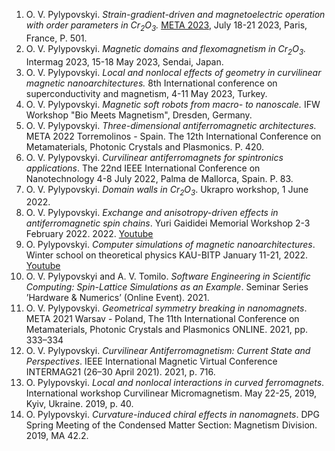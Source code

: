 1. O. V. Pylypovskyi. _Strain-gradient-driven and magnetoelectric operation with order parameters in Cr<sub>2</sub>O<sub>3</sub>._ [META 2023](https://metaconferences.org/META23/index.php/META/proceeding), July 18-21 2023, Paris, France, P. 501.
1. O. V. Pylypovskyi. _Magnetic domains and flexomagnetism in Cr<sub>2</sub>O<sub>3</sub>._ Intermag 2023, 15-18 May 2023, Sendai, Japan.
1. O. V. Pylypovskyi. _Local and nonlocal effects of geometry in curvilinear magnetic nanoarchitectures._ 8th International conference on superconductivity and magnetism, 4-11 May 2023, Turkey.
1. O. V. Pylypovskyi. _Magnetic soft robots from macro- to nanoscale._ IFW Workshop "Bio Meets Magnetism", Dresden, Germany.
1. O. V. Pylypovskyi. _Three-dimensional antiferromagnetic architectures._ META 2022 Torremolinos - Spain. The 12th International Conference on Metamaterials, Photonic Crystals and Plasmonics. P. 420.
1. O. V. Pylypovskyi. _Curvilinear antiferromagnets for spintronics applications_. The 22nd IEEE International Conference on Nanotechnology 4-8 July 2022, Palma de Mallorca, Spain. P. 83.
1. O. V. Pylypovskyi. _Domain walls in Cr<sub>2</sub>O<sub>3</sub>_. Ukrapro workshop, 1 June 2022.
1. O. V. Pylypovskyi. _Exchange and anisotropy-driven effects in antiferromagnetic spin chains_. Yuri Gaididei Memorial Workshop 2-3 February 2022. 2022. [Youtube](https://www.youtube.com/watch?v=0jkWp5Hk72Y)
1. O. Pylypovskyi. _Computer simulations of magnetic nanoarchitectures_. Winter school on theoretical physics KAU-BITP January 11-21, 2022. [Youtube](https://www.youtube.com/watch?v=gieihqOprSA)
1. O. V. Pylypovskyi and A. V. Tomilo. _Software Engineering in Scientific Computing: Spin-Lattice Simulations as an Example_. Seminar Series ’Hardware & Numerics’ (Online Event). 2021.
1. O. V. Pylypovskyi. _Geometrical symmetry breaking in nanomagnets_. META 2021 Warsav - Poland, The 11th International Conference on Metamaterials, Photonic Crystals and Plasmonics ONLINE. 2021, pp. 333–334
1. O. V. Pylypovskyi. _Curvilinear Antiferromagnetism: Current State and Perspectives_. IEEE International Magnetic Virtual Conference INTERMAG21 (26–30 April 2021). 2021, p. 716.
1. O. Pylypovskyi. _Local and nonlocal interactions in curved ferromagnets_. International workshop Curvilinear Micromagnetism. May 22-25, 2019, Kyiv, Ukraine. 2019, p. 40.
1. O. Pylypovskyi. _Curvature-induced chiral effects in nanomagnets_. DPG Spring Meeting of the Condensed Matter Section: Magnetism Division. 2019, MA 42.2.